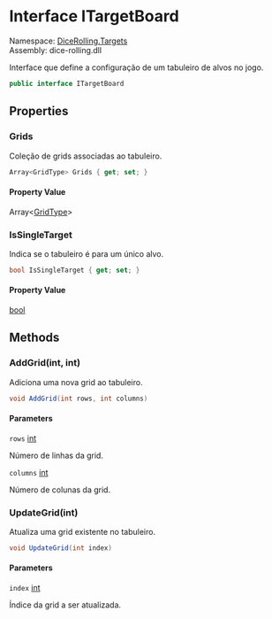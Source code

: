 # <a id="DiceRolling_Targets_ITargetBoard"></a> Interface ITargetBoard

Namespace: [DiceRolling.Targets](DiceRolling.Targets.md)  
Assembly: dice\-rolling.dll  

Interface que define a configuração de um tabuleiro de alvos no jogo.

```csharp
public interface ITargetBoard
```

## Properties

### <a id="DiceRolling_Targets_ITargetBoard_Grids"></a> Grids

Coleção de grids associadas ao tabuleiro.

```csharp
Array<GridType> Grids { get; set; }
```

#### Property Value

 Array<[GridType](DiceRolling.Grids.GridType.md)\>

### <a id="DiceRolling_Targets_ITargetBoard_IsSingleTarget"></a> IsSingleTarget

Indica se o tabuleiro é para um único alvo.

```csharp
bool IsSingleTarget { get; set; }
```

#### Property Value

 [bool](https://learn.microsoft.com/dotnet/api/system.boolean)

## Methods

### <a id="DiceRolling_Targets_ITargetBoard_AddGrid_System_Int32_System_Int32_"></a> AddGrid\(int, int\)

Adiciona uma nova grid ao tabuleiro.

```csharp
void AddGrid(int rows, int columns)
```

#### Parameters

`rows` [int](https://learn.microsoft.com/dotnet/api/system.int32)

Número de linhas da grid.

`columns` [int](https://learn.microsoft.com/dotnet/api/system.int32)

Número de colunas da grid.

### <a id="DiceRolling_Targets_ITargetBoard_UpdateGrid_System_Int32_"></a> UpdateGrid\(int\)

Atualiza uma grid existente no tabuleiro.

```csharp
void UpdateGrid(int index)
```

#### Parameters

`index` [int](https://learn.microsoft.com/dotnet/api/system.int32)

Índice da grid a ser atualizada.

